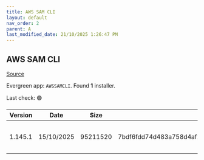 ```yaml
---
title: AWS SAM CLI
layout: default
nav_order: 2
parent: A
last_modified_date: 21/10/2025 1:26:47 PM
---
```


## AWS SAM CLI

[Source](https://github.com/aws/aws-sam-cli/)

Evergreen app: `AWSSAMCLI`. Found **1** installer.

Last check: 🟢

| Version | Date       | Size     | Sha256                                                           | Architecture | InstallerType | Type | URI                                                                                                                                                                          |
| ------- | ---------- | -------- | ---------------------------------------------------------------- | ------------ | ------------- | ---- | ---------------------------------------------------------------------------------------------------------------------------------------------------------------------------- |
| 1.145.1 | 15/10/2025 | 95211520 | 7bdf6fdd74d483a758d4af2fdbd01c5d8d83132c686c2007e69ce56000813bb2 | x86          | Default       | msi  | [https://github.com/aws/aws-sam-cli/releases/download/v1.145.1/AWS_SAM_CLI_64_PY3.msi](https://github.com/aws/aws-sam-cli/releases/download/v1.145.1/AWS_SAM_CLI_64_PY3.msi) |
